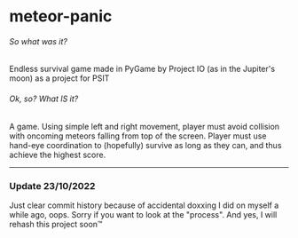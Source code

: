 # meteor-panic

###### So what was it?
Endless survival game made in PyGame by Project IO (as in the Jupiter's moon) as a project for PSIT
###### Ok, so? What IS it?
A game. Using simple left and right movement, player must avoid collision with oncoming meteors falling from top of the screen. Player must use hand-eye coordination to (hopefully) survive as long as they can, and thus achieve the highest score.

---
### Update 23/10/2022
Just clear commit history because of accidental doxxing I did on myself a while ago, oops. Sorry if you want to look at the "process". And yes, I will rehash this project soon™
